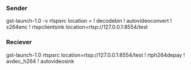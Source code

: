 ### Sender
gst-launch-1.0 -v rtspsrc location = ! decodebin ! autovideoconvert ! x264enc ! rtspclientsink location=rtsp://127.0.0.1:8554/test 

### Reciever
gst-launch-1.0 rtspsrc location=rtsp://127.0.0.1:8554/test ! rtph264depay ! avdec_h264 ! autovideosink 
